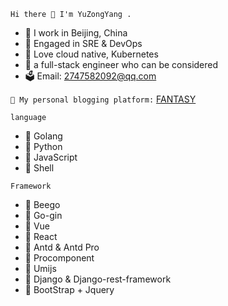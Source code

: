 `Hi there 👋 I'm YuZongYang .`

* 📍 I work in Beijing, China
* 🍉 Engaged in SRE & DevOps
* 🐳 Love cloud native, Kubernetes
* 📗 a full-stack engineer who can be considered
* 🗳 Email: 2747582092@qq.com



`🍊 My personal blogging platform:`
[FANTASY](https://igolang.cn)


`language`
* 🍇 Golang
* 🍈 Python
* 🍉 JavaScript
* 🍊 Shell

`Framework`
* 🍋 Beego
* 🍌 Go-gin
* 🍍 Vue
* 🥭 React
* 🍎 Antd & Antd Pro 
* 🍏 Procomponent
* 🍐 Umijs
* 🍑 Django & Django-rest-framework
* 🥕 BootStrap + Jquery 
